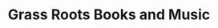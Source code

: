 ---
title: "Grass Roots Books and Music"
url: /corvallis/grass-roots-books-and-music/
shop: Bücher
---